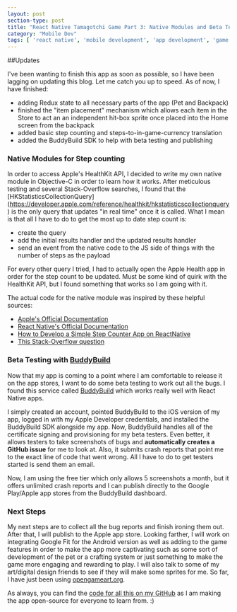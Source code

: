```yaml
---
layout: post
section-type: post
title: "React Native Tamagotchi Game Part 3: Native Modules and Beta Testing"
category: "Mobile Dev"
tags: [ 'react native', 'mobile development', 'app development', 'game', 'navigation', 'animation' ]
---
```


##Updates

I've been wanting to finish this app as soon as possible, so I have been lagging
on updating this blog. Let me catch you up to speed. As of now, I have finished:

- adding Redux state to all necessary parts of the app (Pet and Backpack)
- finished the "item placement" mechanism which allows each item in the Store
to act an an independent hit-box sprite once placed into the Home screen from
the backpack
- added basic step counting and steps-to-in-game-currency translation
- added the BuddyBuild SDK to help with beta testing and publishing


### Native Modules for Step counting
In order to access Apple's HealthKit API, I decided to write my own native
module in Objective-C in order to learn how it works. After meticulous testing
and several Stack-Overflow searches, I found that the [HKStatisticsCollectionQuery]
(https://developer.apple.com/reference/healthkit/hkstatisticscollectionquery) is
the only query that updates "in real time" once it is called. What I mean is that
all I have to do to get the most up to date step count is:
 - create the query
 - add the initial results handler and the updated results handler
 - send an event from the native code to the JS side of things with the number
 of steps as the payload

For every other query I tried, I had to actually open the Apple Health app in
order for the step count to be updated. Must be some kind of quirk with the
HealthKit API, but I found something that works so I am going with it.

 The actual code for the native module was inspired by these helpful sources:
 - [Apple's Official Documentation](https://developer.apple.com/reference/healthkit/hkstatisticscollectionquery?language=objc)
 - [React Native's Official Documentation](https://facebook.github.io/react-native/docs/native-modules-ios.html#sending-events-to-javascript)
 - [How to Develop a Simple Step Counter App on ReactNative](https://dzone.com/articles/how-to-develop-a-simple-step-counter-app-on-reactn)
 - [This Stack-Overflow question](http://stackoverflow.com/questions/29708829/ios-healthkit-todays-step-count-is-always-0-but-trailing-days-are-ok)

### Beta Testing with [BuddyBuild](https://www.buddybuild.com)

Now that my app is coming to a point where I am comfortable to release it on
the app stores, I want to do some beta testing to work out all the bugs. I found
this service called [BuddyBuild](https://www.buddybuild.com) which works really
well with React Native apps.

I simply created an account, pointed BuddyBuild to
the iOS version of my app, logged in with my Apple Developer credentials, and
installed the BuddyBuild SDK alongside my app. Now, BuddyBuild handles all of the
certificate signing and provisioning for my beta testers. Even better, it allows
testers to take screenshots of bugs and **automatically creates a GitHub issue** for me
to look at. Also, it submits crash reports that point me to the exact line of code
that went wrong. All I have to do to get testers started is send them an email.

Now, I am using the free tier which only allows 5 screenshots a month, but it offers
unlimited crash reports and I can publish directly to the Google Play/Apple app
stores from the BuddyBuild dashboard.

### Next Steps
My next steps are to collect all the bug reports and finish ironing them out.
After that, I will publish to the Apple app store. Looking farther, I will work
on integrating Google Fit for the Android version as well as adding to the
game features in order to make the app more captivating such as some sort of
development of the pet or a crafting system or just something to make the game
more engaging and rewarding to play. I will also talk to some of my
art/digital design friends to see if they will make some sprites for me. So far,
I have just been using [opengameart.org](http://opengameart.org).

As always, you can find the [code for all this on my GitHub](https://github.com/MishaShapo/CaGif) as I am making the app open-source for everyone to learn from. :)
